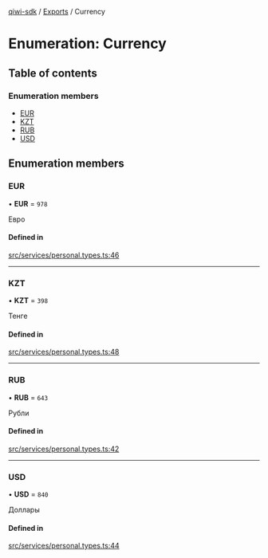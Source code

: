 [qiwi-sdk](../README.md) / [Exports](../modules.md) / Currency

# Enumeration: Currency

## Table of contents

### Enumeration members

- [EUR](Currency.md#eur)
- [KZT](Currency.md#kzt)
- [RUB](Currency.md#rub)
- [USD](Currency.md#usd)

## Enumeration members

### EUR

• **EUR** = `978`

Евро

#### Defined in

[src/services/personal.types.ts:46](https://github.com/AlexXanderGrib/node-qiwi-sdk/blob/d8775dc/src/services/personal.types.ts#L46)

___

### KZT

• **KZT** = `398`

Тенге

#### Defined in

[src/services/personal.types.ts:48](https://github.com/AlexXanderGrib/node-qiwi-sdk/blob/d8775dc/src/services/personal.types.ts#L48)

___

### RUB

• **RUB** = `643`

Рубли

#### Defined in

[src/services/personal.types.ts:42](https://github.com/AlexXanderGrib/node-qiwi-sdk/blob/d8775dc/src/services/personal.types.ts#L42)

___

### USD

• **USD** = `840`

Доллары

#### Defined in

[src/services/personal.types.ts:44](https://github.com/AlexXanderGrib/node-qiwi-sdk/blob/d8775dc/src/services/personal.types.ts#L44)
